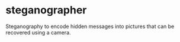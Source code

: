 # steganographer
Steganography to encode hidden messages into pictures that can be recovered using a camera. 
